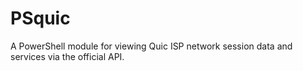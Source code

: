 # PSquic
A PowerShell module for viewing Quic ISP network session data and services via the official API.

